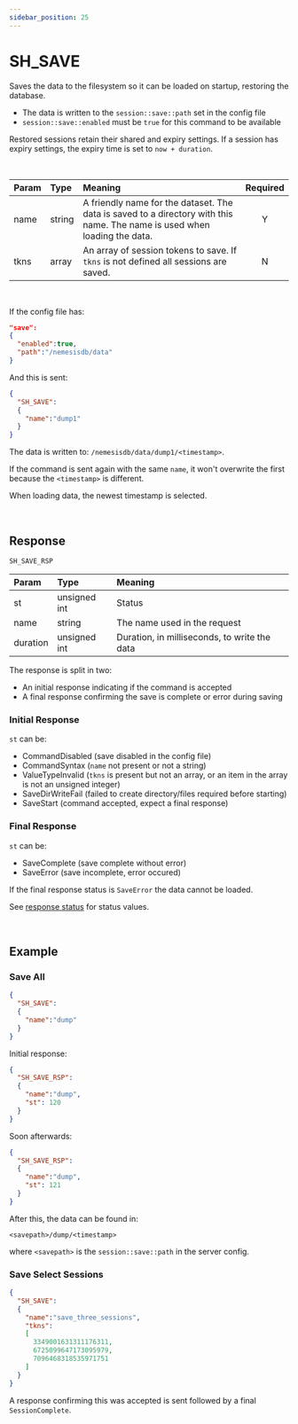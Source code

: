 ```yaml
---
sidebar_position: 25
---
```


# SH_SAVE
Saves the data to the filesystem so it can be loaded on startup, restoring the database.


- The data is written to the `session::save::path` set in the config file
- `session::save::enabled` must be `true` for this command to be available

Restored sessions retain their shared and expiry settings. If a session has expiry settings, the expiry time is set to `now + duration`.

<br/>

|Param|Type|Meaning|Required|
|:---|:---|:---|:---:|
|name|string|A friendly name for the dataset. The data is saved to a directory with this name. The name is used when loading the data.|Y|
|tkns|array|An array of session tokens to save. If `tkns` is not defined all sessions are saved.|N|

<br/>


If the config file has:

```json
"save":
{
  "enabled":true,
  "path":"/nemesisdb/data"
}
```
And this is sent:

```json
{
  "SH_SAVE":
  {
    "name":"dump1"
  }
}
```

The data is written to:  `/nemesisdb/data/dump1/<timestamp>`.

If the command is sent again with the same `name`, it won't overwrite the first because the `<timestamp>` is different.

When loading data, the newest timestamp is selected. 

<br/>

## Response

`SH_SAVE_RSP`


|Param|Type|Meaning|
|:---|:---|:---|
|st|unsigned int|Status|
|name|string|The name used in the request|
|duration|unsigned int|Duration, in milliseconds, to write the data|


The response is split in two:

- An initial response indicating if the command is accepted
- A final response confirming the save is complete or error during saving


### Initial Response
`st` can be:

- CommandDisabled (save disabled in the config file)
- CommandSyntax (`name` not present or not a string)
- ValueTypeInvalid (`tkns` is present but not an array, or an item in the array is not an unsigned integer)
- SaveDirWriteFail (failed to create directory/files required before starting)
- SaveStart (command accepted, expect a final response)


### Final Response
`st` can be:

- SaveComplete (save complete without error)
- SaveError (save incomplete, error occured)

If the final response status is `SaveError` the data cannot be loaded.

See [response status](./../Statuses) for status values.

<br/>

## Example

### Save All

```json title="Initiate save"
{
  "SH_SAVE":
  {
    "name":"dump"
  }
}
```

Initial response:

```json title="Save accepted"
{
  "SH_SAVE_RSP":
  {
    "name":"dump",
    "st": 120
  }
}
```
Soon afterwards:

```json title="Save complete"
{
  "SH_SAVE_RSP":
  {
    "name":"dump",
    "st": 121
  }
}
```

After this, the data can be found in:

`<savepath>/dump/<timestamp>`

where `<savepath>` is the `session::save::path` in the server config.


### Save Select Sessions

```json title="Initiate saving of three sessions"
{
  "SH_SAVE":
  {
    "name":"save_three_sessions",
    "tkns":
    [
      3349001631311176311,
      6725099647173095979,
      7096468318535971751
    ]
  }
}
```

A response confirming this was accepted is sent followed by a final `SessionComplete`.